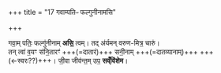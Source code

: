 +++
title = "17 गवाम्पतिᳶ फल्गुनीनामसि"

+++

गवा॒म् पतिः॒ फल्गु॑नीनाम् **असि॒** त्वम्। तद् अ॑र्यमन् वरुण-मित्र॒ चारु॑।  
तन् त्वा॑ व॒यꣳ स॑नि॒तारꣳ॑ +++(=दातारं)+++ सनी॒नाम् +++(=दातव्यानाम्)+++ +++(←स्वरः??)+++। जी॒वा जीव॑न्त॒म् उप॒ **सव्ँवि॑शेम**।  
